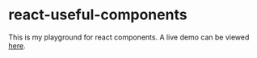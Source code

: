 # react-useful-components

This is my playground for react components. A live demo can be viewed [here](https://radiant-inlet-80698.herokuapp.com/).
